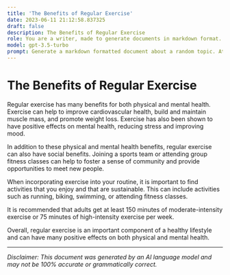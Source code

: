 ```yaml
---
title: 'The Benefits of Regular Exercise'
date: 2023-06-11 21:12:58.837325
draft: false
description: The Benefits of Regular Exercise
role: You are a writer, made to generate documents in markdown format. It is very important that all of the documents you generate are in valid markdown format.
model: gpt-3.5-turbo
prompt: Generate a markdown formatted document about a random topic. At the bottom, include a disclaimer explaining that the document was generated by you. The first line of the document should be the title. Make sure that the entire document is in proper markdown format, using a mix of various tags to make the document visually appealing.
---
```


# The Benefits of Regular Exercise

Regular exercise has many benefits for both physical and mental health. Exercise can help to improve cardiovascular health, build and maintain muscle mass, and promote weight loss. Exercise has also been shown to have positive effects on mental health, reducing stress and improving mood.

In addition to these physical and mental health benefits, regular exercise can also have social benefits. Joining a sports team or attending group fitness classes can help to foster a sense of community and provide opportunities to meet new people.

When incorporating exercise into your routine, it is important to find activities that you enjoy and that are sustainable. This can include activities such as running, biking, swimming, or attending fitness classes.

It is recommended that adults get at least 150 minutes of moderate-intensity exercise or 75 minutes of high-intensity exercise per week.

Overall, regular exercise is an important component of a healthy lifestyle and can have many positive effects on both physical and mental health.

---

*Disclaimer: This document was generated by an AI language model and may not be 100% accurate or grammatically correct.*